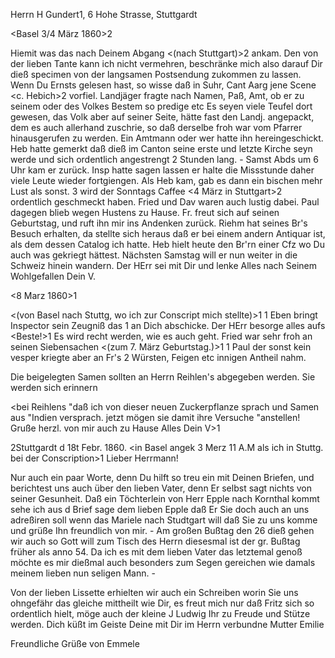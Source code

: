 Herrn H Gundert1, 6 Hohe Strasse, Stuttgardt

 <Basel 3/4 März 1860>2

Hiemit was das nach Deinem Abgang <(nach Stuttgart)>2 ankam. Den von der lieben Tante kann ich nicht vermehren, beschränke mich also darauf Dir dieß specimen von der langsamen Postsendung zukommen zu lassen. Wenn Du Ernsts gelesen hast, so wisse daß in Suhr, Cant Aarg jene Scene <c. Hebich>2 vorfiel. Landjäger fragte nach Namen, Paß, Amt, ob er zu seinem oder des Volkes Bestem so predige etc Es seyen viele Teufel dort gewesen, das Volk aber auf seiner Seite, hätte fast den Landj. angepackt, dem es auch allerhand zuschrie, so daß derselbe froh war vom Pfarrer hinausgerufen zu werden. Ein Amtmann oder wer hatte ihn hereingeschickt. Heb hatte gemerkt daß dieß im Canton seine erste und letzte Kirche seyn werde und sich ordentlich angestrengt 2 Stunden lang. - Samst Abds um 6 Uhr kam er zurück. Insp hatte sagen lassen er halte die Missstunde daher viele Leute wieder fortgiengen. Als Heb kam, gab es dann ein bischen mehr Lust als sonst. <Dem lieben Herrmann>3 wird der Sonntags Caffee <4 März in Stuttgart>2 ordentlich geschmeckt haben. Fried und Dav waren auch lustig dabei. Paul dagegen blieb wegen Hustens zu Hause. Fr. freut sich auf seinen Geburtstag, und ruft ihn mir ins Andenken zurück. Riehm hat seines Br's Besuch erhalten, da stellte sich heraus daß er bei einem andern Antiquar ist, als dem dessen Catalog ich hatte. Heb hielt heute den Br'rn einer Cfz wo Du auch was gekriegt hättest. Nächsten Samstag will er nun weiter in die Schweiz hinein wandern. Der HErr sei mit Dir und lenke Alles nach Seinem Wohlgefallen  Dein V.


 <8 Marz 1860>1

<(von Basel nach Stuttg, wo ich zur Conscript mich stellte)>1 
<Lieber Hermann>1 Eben bringt Inspector sein Zeugniß das <ich also gleich>1 an Dich abschicke. Der HErr besorge alles aufs <Beste!>1 Es wird recht werden, wie es auch geht. Fried war sehr froh an seinen Siebensachen <(zum 7. März Geburtstag.)>1 <auch>1 Paul der sonst kein vesper kriegte aber an Fr's 2 Würsten, Feigen etc innigen Antheil nahm.

Die beigelegten Samen sollten an Herrn Reihlen's abgegeben werden. Sie werden sich erinnern

<bei Reihlens
"daß ich von dieser neuen Zuckerpflanze sprach und Samen aus "Indien versprach. jetzt mögen sie damit ihre Versuche
"anstellen! Gruße herzl. von mir auch zu Hause Alles
 Dein V>1



 2Stuttgardt d 18t Febr. 1860.
 <in Basel angek 3 Merz 11 A.M als ich in Stuttg. bei der Conscription>1 
Lieber Herrmann!

Nur auch ein paar Worte, denn Du hilft so treu ein mit Deinen Briefen, und berichtest uns auch über den lieben Vater, denn Er selbst sagt nichts von seiner Gesunheit. Daß ein Töchterlein von Herr Epple nach Kornthal kommt sehe ich aus d Brief sage dem lieben Epple daß Er Sie doch auch an uns adreßiren soll wenn das Mariele nach Studtgart will daß Sie zu uns komme und grüße Ihn freundlich von mir. - Am großen Bußtag den 26 dieß gehen wir auch so Gott will zum Tisch des Herrn diesesmal ist der gr. Bußtag früher als anno 54. Da ich es mit dem lieben Vater das letztemal genoß möchte es mir dießmal auch besonders zum Segen gereichen wie damals meinem lieben nun seligen Mann. -

Von der lieben Lissette erhielten wir auch ein Schreiben worin Sie uns ohngefähr das gleiche mittheilt wie Dir, es freut mich nur daß Fritz sich so ordentlich hielt, möge auch der kleine J Ludwig Ihr zu Freude und Stütze werden. Dich küßt im Geiste Deine mit Dir im Herrn verbundne  Mutter Emilie

Freundliche Grüße von Emmele
